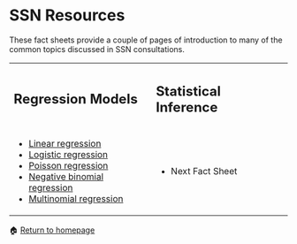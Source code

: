 # SSN Resources

These fact sheets provide a couple of pages of introduction to many of the common topics discussed in SSN consultations.   

<table border="0">
 <tr>
    <td><h2>Regression Models</h2></td>
    <td><h2>Statistical Inference</h2></td>
 </tr>
 <tr>
    <td> 
        <ul>
            <li><a href="https://anustatsupportonline.github.io/SSN-resources/lin-reg">Linear regression</a></li>
            <li><a href="https://anustatsupportonline.github.io/SSN-resources/logistic-reg">Logistic regression</a></li>
            <li><a href="https://anustatsupportonline.github.io/SSN-resources/pois-reg">Poisson regression</a></li>
            <li><a href="https://anustatsupportonline.github.io/SSN-resources/neg-bin-reg">Negative binomial regression</a></li>
            <li><a href="https://anustatsupportonline.github.io/SSN-resources/multinom-reg">Multinomial regression</a></li>
        </ul>
    </td>
    <td>
        <ul>
            <li>Next Fact Sheet</li>
        </ul>
    </td>
 </tr>
</table>


<span>&#127968;</span> <a href="https://anustatsupportonline.github.io/">Return to homepage</a>

